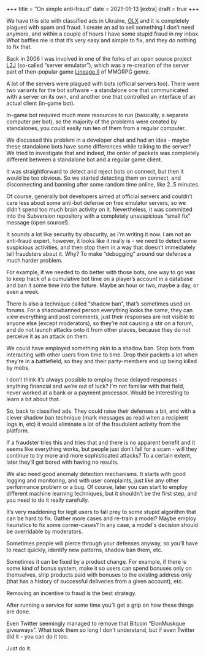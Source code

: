 +++
title = "On simple anti-fraud"
date = 2021-01-13
[extra]
draft = true
+++

We have this site with classified ads in Ukraine, [OLX](olx.ua) and it is completely
plagued with spam and fraud. I create an ad to sell something I don’t need
anymore, and within a couple of hours I have some stupid fraud in my inbox. What
baffles me is that it’s very easy and simple to fix, and they do nothing
to fix that.

Back in 2006 I was involved in one of the forks of an open source project
[L2J](https://www.l2jserver.com/) (so-called “server emulator”), which was a
re-creation of the server part of then-popular game [Lineage
II](https://en.wikipedia.org/wiki/Lineage_II) of MMORPG genre.

A lot of the servers were plagued with bots (official servers too). There were
two variants for the bot software - a standalone one that communicated with a
server on its own, and another one that controlled an interface of an actual
client (in-game bot).

In-game bot required much more resources to run (basically, a separate computer
per bot), so the majority of the problems were created by standalones, you could
easily run ten of them from a regular computer.

We discussed this problem in a developer chat and had an idea - maybe these
standalone bots have some differences while talking to the server? We tried to
investigate that and indeed, the order of packets was completely different
between a standalone bot and a regular game client.

It was straightforward to detect and reject bots on connect, but then it would
be too obvious. So we started detecting them on connect, and disconnecting and
banning after some random time online, like 2..5 minutes.

Of course, generally bot developers aimed at official servers and couldn’t care
less about some anti-bot defense on free emulator servers, so we didn’t spend
too much brain activity on it. Nevertheless, it was committed into the
Subversion repository with a completely unsuspicious “small fix” message (open
source!).

It sounds a lot like security by obscurity, as I’m writing it now. I am not an
anti-fraud expert, however, it looks like it really is - we need to detect some
suspicious activities, and then stop them in a way that doesn’t immediately tell
fraudsters about it. Why? To make “debugging” around our defense a much harder
problem.

For example, if we needed to do better with those bots, one way to go was to
keep track of a cumulative bot time on a player’s account in a database and ban
it some time into the future. Maybe an hour or two, maybe a day, or even a week.

There is also a technique called “shadow ban”, that’s sometimes used on
forums. For a shadowbanned person everything looks the same, they can view
everything and post comments, just their responses are not visible to anyone
else (except moderators), so they’re not causing a stir on a forum, and do not
launch attacks onto it from other places, because they do not perceive it as an
attack on them.

We could have employed something akin to a shadow ban. Stop bots from interacting
with other users from time to time. Drop their packets a lot when they’re in a
battlefield, so they and their party-members end up being killed by mobs.

I don’t think it’s always possible to employ these delayed responses - anything
financial and we’re out of luck? I’m not familiar with that field, never worked
at a bank or a payment processor. Would be interesting to learn a bit about
that.

So, back to classified ads. They could raise their defenses a bit, and with a
clever shadow ban technique (mark messages as read when a recipient logs in,
etc) it would eliminate a lot of the fraudulent activity from the platform.

If a fraudster tries this and tries that and there is no apparent benefit and it
seems like everything works, but people just don’t fall for a scam - will they
continue to try more and more sophisticated attacks? To a certain extent, later
they’ll get bored with having no results.

We also need good anomaly detection mechanisms. It starts with good logging and
monitoring, and with user complaints, just like any other performance problem or
a bug. Of course, later you can start to employ different machine learning
techniques, but it shouldn’t be the first step, and you need to do it really
carefully.

It’s very maddening for legit users to fall prey to some stupid algorithm that
can be hard to fix. Gather more cases and re-train a model? Maybe employ
heuristics to fix some corner-cases? In any case, a model's decision should be
overridable by moderators.

Sometimes people will pierce through your defenses anyway, so you’ll have to
react quickly, identify new patterns, shadow ban them, etc.

Sometimes it can be fixed by a product change. For example, if there is some
kind of bonus system, make it so users can spend bonuses only on themselves,
ship products paid with bonuses to the existing address only (that has a history
of successful deliveries from a given account), etc.

Removing an incentive to fraud is the best strategy.

After running a service for some time you’ll get a grip on how these things are
done.

Even Twitter seemingly managed to remove that Bitcoin “ElonMuskque
giveaways”. What took them so long I don’t understand, but if even Twitter did
it - you can do it too.

Just do it.

